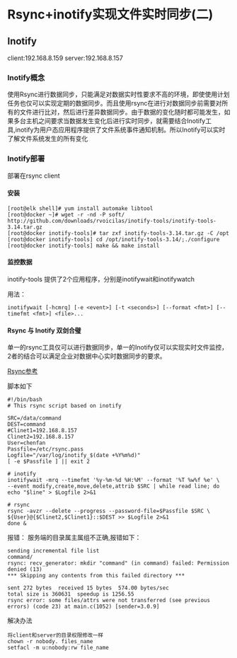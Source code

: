 # Rsync+inotify实现文件实时同步(二)

## Inotify

client:192.168.8.159 
server:192.168.8.157 

### Inotify概念
使用Rsync进行数据同步，只能满足对数据实时性要求不高的环境，即使使用计划任务也仅可以实现定期的数据同步。而且使用rsync在进行对数据同步前需要对所有的文件进行比对，然后进行差异数据同步。由于数据的变化随时都可能发生，如果多台主机之间要求当数据发生变化后进行实时同步，就需要结合Inotify工具,inotify为用户态应用程序提供了文件系统事件通知机制。所以Inotify可以实时了解文件系统发生的所有变化

### Inotify部署

部署在rsync client

#### 安装

```
[root@elk shell]# yum install automake libtool
[root@docker ~]# wget -r -nd -P soft/ http://github.com/downloads/rvoicilas/inotify-tools/inotify-tools-3.14.tar.gz
[root@docker inotify-tools]# tar zxf inotify-tools-3.14.tar.gz -C /opt
[root@docker inotify-tools] cd /opt/inotify-tools-3.14/;./configure
[root@docker inotify-tools] make && make install
```
#### 监控数据

inotify-tools 提供了2个应用程序，分别是inotifywait和inotifywatch

用法：
```
inotifywait [-hcmrq] [-e <event>] [-t <seconds>] [--format <fmt>] [--timefmt <fmt>] <file>...
```

#### Rsync 与 Inotify 双剑合璧

单一的rsync工具仅可以进行数据同步，单一的Inotify仅可以实现实时文件监控，2者的结合可以满足企业对数据中心实时数据同步的要求。

[Rsync参考](https://www.hafang.top/article/rsync-inotify-synchronize-one)


脚本如下
```
#!/bin/bash
# This rsync script based on inotify

SRC=/data/command
DEST=command
#Clinet1=192.168.8.157
Clinet2=192.168.8.157
User=chenfan
Passfile=/etc/rsync.pass
Logfile="/var/log/inotify_$(date +%Y%m%d)"
[ -e $Passfile ] || exit 2

# inotify
inotifywait -mrq --timefmt '%y-%m-%d %H:%M' --format '%T %w%f %e' \
--event modify,create,move,delete,attrib $SRC | while read line; do
echo "$line" > $Logfile 2>&1

# rsync
rsync -avzr --delete --progress --password-file=$Passfile $SRC \
${User}@{$Clinet2,$Clinet1}::$DEST >> $Logfile 2>&1
done &
```

报错：
服务端的目录属主属组不正确,报错如下：

```
sending incremental file list
command/
rsync: recv_generator: mkdir "command" (in command) failed: Permission denied (13)
*** Skipping any contents from this failed directory ***

sent 272 bytes  received 15 bytes  574.00 bytes/sec
total size is 360631  speedup is 1256.55
rsync error: some files/attrs were not transferred (see previous errors) (code 23) at main.c(1052) [sender=3.0.9]

```
解决办法
```
将client和server的目录权限修改一样 
chown -r nobody. files_name
setfacl -m u:nobody:rw file_name
```